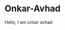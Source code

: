 # Onkar-Avhad
Hello,
I am onkar avhad                                                                                                       
